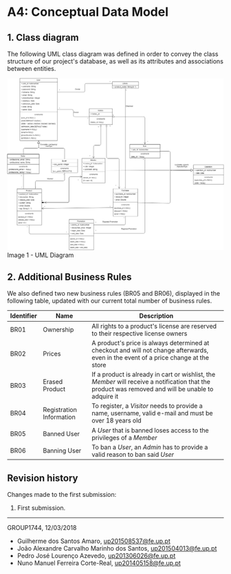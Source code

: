 # A4: Conceptual Data Model
 
## 1. Class diagram
 
The following UML class diagram was defined in order to convey the class structure of our project's database, as well as its attributes and associations between entities.

![image 1 - UML Diagram](/images/A4/uml_lbaw.png)   
Image 1 - UML Diagram
 
## 2. Additional Business Rules
 
 We also defined two new business rules (BR05 and BR06), displayed in the following table, updated with our current total number of business rules.

| Identifier | Name                     | Description                                                                                                                                       |
|------------|--------------------------|---------------------------------------------------------------------------------------------------------------------------------------------------|
| BR01       | Ownership                | All rights to a product's license are reserved to their respective license owners                                                                 |
| BR02       | Prices                   | A product's price is always determined at checkout and will not change afterwards, even in the event of a price change at the store               |
| BR03       | Erased Product           | If a product is already in cart or wishlist, the _Member_ will receive a notification that the product was removed and will be unable to adquire it |
| BR04       | Registration Information | To register, a _Visitor_ needs to provide a name, username, valid e-mail and must be over 18 years old                                              |
| BR05       | Banned User              | A _User_ that is banned loses access to the privileges of a _Member_                                                                           |
| BR06       | Banning User             | To ban a _User_, an _Admin_ has to provide a valid reason to ban said _User_                                                                                |
 
## Revision history
 
Changes made to the first submission:
1. First submission.
 
***
 
GROUP1744, 12/03/2018

- Guilherme dos Santos Amaro, up201508537@fe.up.pt
- João Alexandre Carvalho Marinho dos Santos, up201504013@fe.up.pt
- Pedro José Lourenço Azevedo, up201306026@fe.up.pt
- Nuno Manuel Ferreira Corte-Real, up201405158@fe.up.pt
